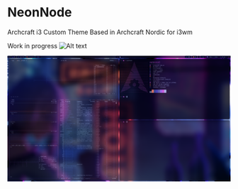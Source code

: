 # NeonNode
 Archcraft i3 Custom Theme Based in Archcraft Nordic for i3wm

Work in progress
![Alt text](screenshots/Screenshot_2023-10-08-13-38-51_2560x1440.png)

![Alt text](screenshots/Screenshot_2023-10-08-13-36-57_2560x1440.png)
